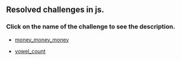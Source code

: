 ## Resolved challenges in js.
### Click on the name of the challenge to see the description.

- [money_money_money]( https://www.codewars.com/kata563f037412e5ada593000114)

- [vowel_count](https://www.codewars.com/kata/54ff3102c1bad923760001f3)